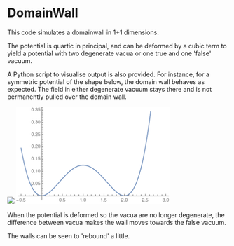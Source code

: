 # DomainWall

This code simulates a domainwall in 1+1 dimensions.

The potential is quartic in principal, and can be deformed by a cubic term to yield a potential with two degenerate vacua or one true and one 'false' vacuum.

A Python script to visualise output is also provided. For instance, for a symmetric potential of the shape below, the domain wall behaves as expected.
The field in either degenerate vacuum stays there and is not permanently pulled over the domain wall.

<p float="left">
  <img src="/Figures/Symmetric.gif" width="350" />
  <img src="/Figures/Potential_symmetric.png" width="350" />
</p>

When the potential is deformed so the vacua are no longer degenerate, the difference between vacua makes the wall moves towards the false vacuum.

The walls can be seen to 'rebound' a little.
